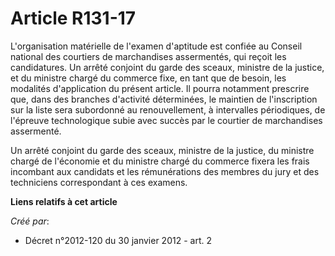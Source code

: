 # Article R131-17

L'organisation matérielle de l'examen d'aptitude est confiée au Conseil national des courtiers de marchandises assermentés,
qui reçoit les candidatures. Un arrêté conjoint du garde des sceaux, ministre de la justice, et du ministre chargé du
commerce fixe, en tant que de besoin, les modalités d'application du présent article. Il pourra notamment prescrire que, dans
des branches d'activité déterminées, le maintien de l'inscription sur la liste sera subordonné au renouvellement, à
intervalles périodiques, de l'épreuve technologique subie avec succès par le courtier de marchandises assermenté. 

Un arrêté conjoint du garde des sceaux, ministre de la justice, du ministre chargé de l'économie et du ministre chargé du
commerce fixera les frais incombant aux candidats et les rémunérations des membres du jury et des techniciens correspondant à
ces examens.

**Liens relatifs à cet article**

_Créé par_:

  - Décret n°2012-120 du 30 janvier 2012 - art. 2
